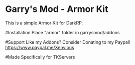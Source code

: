 # Garry's Mod - Armor Kit
This is a simple Armor Kit for DarkRP.

#Installation
Place "armor" folder in garrysmod/addons

#Support
Like my Addons? Consider Donating to my Paypal! https://www.paypal.me/Xenvious

#Made Specifically for TKServers
